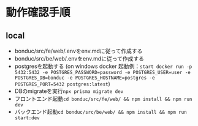 # 動作確認手順

## local

- bonduc/src/fe/web/.envをenv.mdに従って作成する
- bonduc/src/be/web/.envをenv.mdに従って作成する
- postgresを起動する (on windows docker 起動例：```start docker run -p 5432:5432 -e POSTGRES_PASSWORD=password -e POSTGRES_USER=user -e POSTGRES_DB=bonduc -e POSTGRES_HOSTNAME=postgres -e POSTGRES_PORT=5432 postgres:latest```)
- DBのmigrateを実行```npx prisma migrate dev```
- フロントエンド起動```cd bonduc/src/fe/web/ && npm install && npm run dev```
- バックエンド起動```cd bonduc/src/be/web/ && npm install && npm run start:dev```